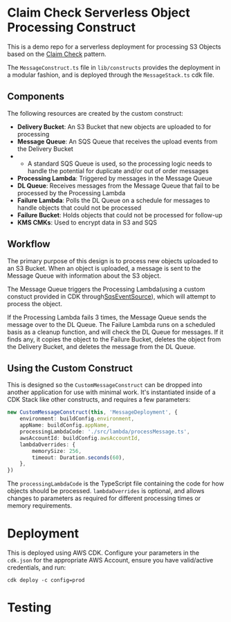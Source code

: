 # Claim Check Serverless Object Processing Construct

This is a demo repo for a serverless deployment for processing S3 Objects based on the [Claim Check](https://aws.plainenglish.io/an-introduction-to-claim-check-pattern-and-its-uses-b018649a380d) pattern.

The `MessageConstruct.ts` file in `lib/constructs` provides the deployment in a modular fashion, and is deployed through the `MessageStack.ts` cdk file.

## Components

The following resources are created by the custom construct:

- **Delivery Bucket**: An S3 Bucket that new objects are uploaded to for processing
- **Message Queue**: An SQS Queue that receives the upload events from the Delivery Bucket
- - A standard SQS Queue is used, so the processing logic needs to handle the potential for duplicate and/or out of order messages
- **Processing Lambda**: Triggered by messages in the Message Queue
- **DL Queue**: Receives messages from the Message Queue that fail to be processed by the Processing Lambda
- **Failure Lambda**: Polls the DL Queue on a schedule for messages to handle objects that could not be processed
- **Failure Bucket**: Holds objects that could not be processed for follow-up
- **KMS CMKs**: Used to encrypt data in S3 and SQS

## Workflow

The primary purpose of this design is to process new objects uploaded to an S3 Bucket. When an object is uploaded, a message is sent to the Message Queue with information about the S3 object.

The Message Queue triggers the Processing Lambda(using a custom constuct provided in CDK through[SqsEventSource](https://docs.aws.amazon.com/cdk/api/v2/docs/aws-cdk-lib.aws_lambda_event_sources.SqsEventSource.html)), which will attempt to process the object.

If the Processing Lambda fails 3 times, the Message Queue sends the message over to the DL Queue. The Failure Lambda runs on a scheduled basis as a cleanup function, and will check the DL Queue for messages. If it finds any, it copies the object to the Failure Bucket, deletes the object from the Delivery Bucket, and deletes the message from the DL Queue.

## Using the Custom Construct

This is designed so the `CustomMessageConstruct` can be dropped into another application for use with minimal work. It's instantiated inside of a CDK Stack like other constructs, and requires a few parameters:

```typescript
new CustomMessageConstruct(this, 'MessageDeployment', {
    environment: buildConfig.environment,
    appName: buildConfig.appName,
    processingLambdaCode: './src/lambda/processMessage.ts',
    awsAccountId: buildConfig.awsAccountId,
    lambdaOverrides: {
        memorySize: 256,
        timeout: Duration.seconds(60),
    },
})
```

The `processingLambdaCode` is the TypeScript file containing the code for how objects should be processed. `lambdaOverrides` is optional, and allows changes to parameters as required for different processing times or memory requirements.

# Deployment

This is deployed using AWS CDK. Configure your parameters in the `cdk.json` for the appropriate AWS Account, ensure you have valid/active credentials, and run:

```shell
cdk deploy -c config=prod
```

# Testing
